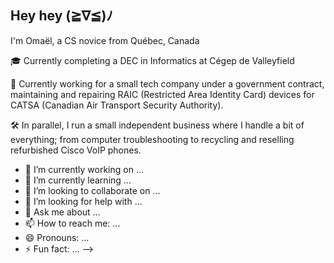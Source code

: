 ## Hey hey (≧∇≦)ﾉ


I'm Omaël, a CS novice from Québec, Canada

🎓 Currently completing a DEC in Informatics at Cégep de Valleyfield

💼 Currently working for a small tech company under a government contract, 
maintaining and repairing RAIC (Restricted Area Identity Card) devices for CATSA 
(Canadian Air Transport Security Authority).

🛠️ In parallel, I run a small independent business where I handle a bit of everything; from computer troubleshooting to recycling and reselling refurbished Cisco VoIP phones.




- 🔭 I’m currently working on ...
- 🌱 I’m currently learning ...
- 👯 I’m looking to collaborate on ...
- 🤔 I’m looking for help with ...
- 💬 Ask me about ...
- 📫 How to reach me: ...
- 😄 Pronouns: ...
- ⚡ Fun fact: ...
-->
